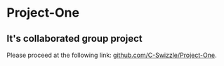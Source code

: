 # Project-One
## It's collaborated group project
Please proceed at the following link:
[github.com/C-Swizzle/Project-One](https://github.com/C-Swizzle/Project-One).
